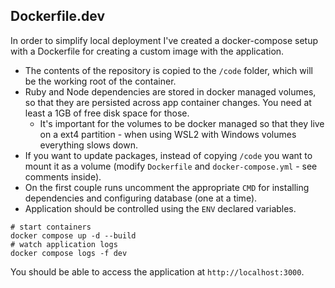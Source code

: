 ## Dockerfile.dev
In order to simplify local deployment I've created a docker-compose setup with a Dockerfile for creating a custom image with the application.

* The contents of the repository is copied to the `/code` folder, which will be the working root of the container.
* Ruby and Node dependencies are stored in docker managed volumes, so that they are persisted across app container changes. You need at least a 1GB of free disk space for those.
    * It's important for the volumes to be docker managed so that they live on a ext4 partition - when using WSL2 with Windows volumes everything slows down. 
* If you want to update packages, instead of copying `/code` you want to mount it as a volume (modify `Dockerfile` and `docker-compose.yml` - see comments inside).
* On the first couple runs uncomment the appropriate `CMD` for installing dependencies and configuring database (one at a time).
* Application should be controlled using the `ENV` declared variables.

```
# start containers
docker compose up -d --build
# watch application logs
docker compose logs -f dev
```

You should be able to access the application at `http://localhost:3000`.
